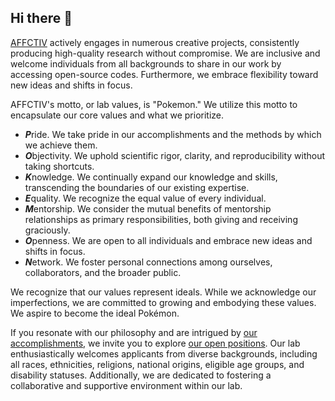 ## Hi there 👋

<!--

**Here are some ideas to get you started:**

🙋‍♀️ A short introduction - what is your organization all about?
🌈 Contribution guidelines - how can the community get involved?
👩‍💻 Useful resources - where can the community find your docs? Is there anything else the community should know?
🍿 Fun facts - what does your team eat for breakfast?
🧙 Remember, you can do mighty things with the power of [Markdown](https://docs.github.com/github/writing-on-github/getting-started-with-writing-and-formatting-on-github/basic-writing-and-formatting-syntax)
-->

[AFFCTIV](https://affctiv.ai) actively engages in numerous creative projects, consistently producing high-quality research without compromise. We are inclusive and welcome individuals from all backgrounds to share in our work by accessing open-source codes. Furthermore, we embrace flexibility toward new ideas and shifts in focus.


AFFCTIV's motto, or lab values, is "Pokemon." We utilize this motto to encapsulate our core values and what we prioritize.

- ***P***ride. We take pride in our accomplishments and the methods by which we achieve them.
- ***O***bjectivity. We uphold scientific rigor, clarity, and reproducibility without taking shortcuts.
- ***K***nowledge. We continually expand our knowledge and skills, transcending the boundaries of our existing expertise.
- ***E***quality. We recognize the equal value of every individual.
- ***M***entorship. We consider the mutual benefits of mentorship relationships as primary responsibilities, both giving and receiving graciously.
- ***O***penness. We are open to all individuals and embrace new ideas and shifts in focus.
- ***N***etwork. We foster personal connections among ourselves, collaborators, and the broader public.

We recognize that our values represent ideals. While we acknowledge our imperfections, we are committed to growing and embodying these values. We aspire to become the ideal Pokémon.

If you resonate with our philosophy and are intrigued by [our accomplishments](https://affctiv.ai/#publications), we invite you to explore [our open positions](https://affctiv.ai/#join-us). Our lab enthusiastically welcomes applicants from diverse backgrounds, including all races, ethnicities, religions, national origins, eligible age groups, and disability statuses. Additionally, we are dedicated to fostering a collaborative and supportive environment within our lab.
